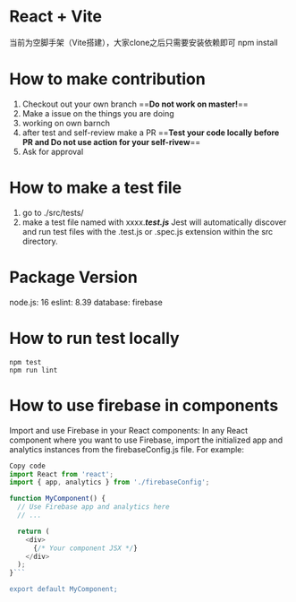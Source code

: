 # React + Vite 
当前为空脚手架（Vite搭建），大家clone之后只需要安装依赖即可
npm install

# How to make contribution
1. Checkout out your own branch ==**Do not work on master!**==
2. Make a issue on the things you are doing
3. working on own barnch
4. after test and self-review make a PR ==**Test your code locally before PR and Do not use action for your self-rivew**==
5. Ask for approval


# How to make a test file
1. go to ./src/tests/
2. make a test file named with xxxx.***test.js***  Jest will automatically discover and run test files with the .test.js or .spec.js extension within the src directory.

# Package Version
node.js: 16
eslint: 8.39
database: firebase

# How to run test locally
```  
npm test
npm run lint
```

# How to use firebase in components
Import and use Firebase in your React components: In any React component where you want to use Firebase, import the initialized app and analytics instances from the firebaseConfig.js file. For example:

```javascript
Copy code
import React from 'react';
import { app, analytics } from './firebaseConfig';

function MyComponent() {
  // Use Firebase app and analytics here
  // ...

  return (
    <div>
      {/* Your component JSX */}
    </div>
  );
}```

export default MyComponent;
